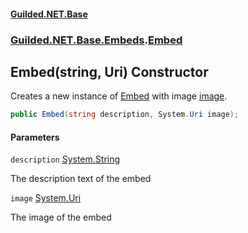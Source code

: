 
#### [Guilded.NET.Base](Guilded_NET_Base 'Guilded.NET.Base')
### [Guilded.NET.Base.Embeds](Guilded_NET_Base#Guilded_NET_Base_Embeds 'Guilded.NET.Base.Embeds').[Embed](Embed 'Guilded.NET.Base.Embeds.Embed')
## Embed(string, Uri) Constructor

Creates a new instance of [Embed](Embed 'Guilded.NET.Base.Embeds.Embed') with image [image](Embed_Embed(string_Uri)#Guilded_NET_Base_Embeds_Embed_Embed(string_System_Uri)_image 'Guilded.NET.Base.Embeds.Embed.Embed(string, System.Uri).image').
```csharp
public Embed(string description, System.Uri image);
```

#### Parameters

<a name='Guilded_NET_Base_Embeds_Embed_Embed(string_System_Uri)_description'></a>
`description` [System.String](https://docs.microsoft.com/en-us/dotnet/api/System.String 'System.String')

The description text of the embed

<a name='Guilded_NET_Base_Embeds_Embed_Embed(string_System_Uri)_image'></a>
`image` [System.Uri](https://docs.microsoft.com/en-us/dotnet/api/System.Uri 'System.Uri')

The image of the embed